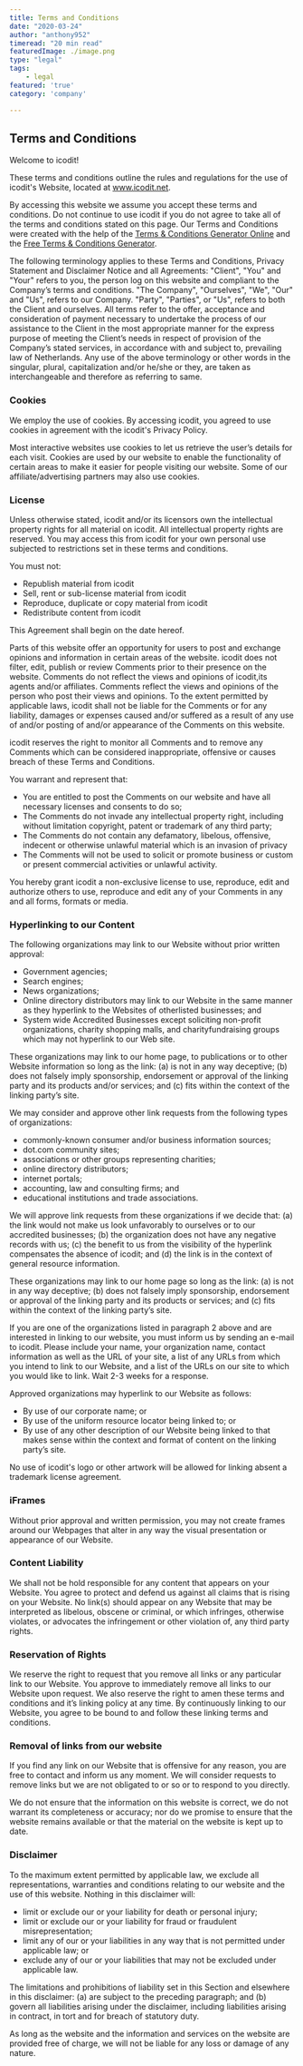 ```yaml
---
title: Terms and Conditions
date: "2020-03-24"
author: "anthony952"
timeread: "20 min read"
featuredImage: ./image.png
type: "legal"
tags:
    - legal
featured: 'true'
category: 'company'

---
```




## Terms and Conditions

Welcome to icodit!

These terms and conditions outline the rules and regulations for the use of icodit's Website, located at www.icodit.net.

By accessing this website we assume you accept these terms and conditions. Do not continue to use icodit if you do not agree to take all of the terms and conditions stated on this page. Our Terms and Conditions were created with the help of the <a href="https://www.privacypolicyonline.com/terms-conditions-generator/">Terms & Conditions Generator Online</a> and the <a href="https://www.termsconditionsgenerator.com">Free Terms & Conditions Generator</a>.

The following terminology applies to these Terms and Conditions, Privacy Statement and Disclaimer Notice and all Agreements: "Client", "You" and "Your" refers to you, the person log on this website and compliant to the Company’s terms and conditions. "The Company", "Ourselves", "We", "Our" and "Us", refers to our Company. "Party", "Parties", or "Us", refers to both the Client and ourselves. All terms refer to the offer, acceptance and consideration of payment necessary to undertake the process of our assistance to the Client in the most appropriate manner for the express purpose of meeting the Client’s needs in respect of provision of the Company’s stated services, in accordance with and subject to, prevailing law of Netherlands. Any use of the above terminology or other words in the singular, plural, capitalization and/or he/she or they, are taken as interchangeable and therefore as referring to same.

### Cookies

We employ the use of cookies. By accessing icodit, you agreed to use cookies in agreement with the icodit's Privacy Policy.

Most interactive websites use cookies to let us retrieve the user’s details for each visit. Cookies are used by our website to enable the functionality of certain areas to make it easier for people visiting our website. Some of our affiliate/advertising partners may also use cookies.

### License

Unless otherwise stated, icodit and/or its licensors own the intellectual property rights for all material on icodit. All intellectual property rights are reserved. You may access this from icodit for your own personal use subjected to restrictions set in these terms and conditions.

You must not:

- Republish material from icodit
- Sell, rent or sub-license material from icodit
- Reproduce, duplicate or copy material from icodit
- Redistribute content from icodit


This Agreement shall begin on the date hereof.

Parts of this website offer an opportunity for users to post and exchange opinions and information in certain areas of the website. icodit does not filter, edit, publish or review Comments prior to their presence on the website. Comments do not reflect the views and opinions of icodit,its agents and/or affiliates. Comments reflect the views and opinions of the person who post their views and opinions. To the extent permitted by applicable laws, icodit shall not be liable for the Comments or for any liability, damages or expenses caused and/or suffered as a result of any use of and/or posting of and/or appearance of the Comments on this website.

icodit reserves the right to monitor all Comments and to remove any Comments which can be considered inappropriate, offensive or causes breach of these Terms and Conditions.

You warrant and represent that:


- You are entitled to post the Comments on our website and have all necessary licenses and consents to do so;
- The Comments do not invade any intellectual property right, including without limitation copyright, patent or trademark of any third party;
- The Comments do not contain any defamatory, libelous, offensive, indecent or otherwise unlawful material which is an invasion of privacy
- The Comments will not be used to solicit or promote business or custom or present commercial activities or unlawful activity.


You hereby grant icodit a non-exclusive license to use, reproduce, edit and authorize others to use, reproduce and edit any of your Comments in any and all forms, formats or media.

### Hyperlinking to our Content

The following organizations may link to our Website without prior written approval:


- Government agencies;
- Search engines;
- News organizations;
- Online directory distributors may link to our Website in the same manner as they hyperlink to the Websites of otherlisted businesses; and
- System wide Accredited Businesses except soliciting non-profit organizations, charity shopping malls, and charityfundraising groups which may not hyperlink to our Web site.

These organizations may link to our home page, to publications or to other Website information so long as the link: (a) is not in any way deceptive; (b) does not falsely imply sponsorship, endorsement or approval of the linking party and its products and/or services; and (c) fits within the context of the linking party’s site.

We may consider and approve other link requests from the following types of organizations:


- commonly-known consumer and/or business information sources;
- dot.com community sites;
- associations or other groups representing charities;
- online directory distributors;
- internet portals;
- accounting, law and consulting firms; and
- educational institutions and trade associations.


We will approve link requests from these organizations if we decide that: (a) the link would not make us look unfavorably to ourselves or to our accredited businesses; (b) the organization does not have any negative records with us; (c) the benefit to us from the visibility of the hyperlink compensates the absence of icodit; and (d) the link is in the context of general resource information.

These organizations may link to our home page so long as the link: (a) is not in any way deceptive; (b) does not falsely imply sponsorship, endorsement or approval of the linking party and its products or services; and (c) fits within the context of the linking party’s site.

If you are one of the organizations listed in paragraph 2 above and are interested in linking to our website, you must inform us by sending an e-mail to icodit. Please include your name, your organization name, contact information as well as the URL of your site, a list of any URLs from which you intend to link to our Website, and a list of the URLs on our site to which you would like to link. Wait 2-3 weeks for a response.

Approved organizations may hyperlink to our Website as follows:


- By use of our corporate name; or
- By use of the uniform resource locator being linked to; or
- By use of any other description of our Website being linked to that makes sense within the context and format of content on the linking party’s site.


No use of icodit's logo or other artwork will be allowed for linking absent a trademark license agreement.

### iFrames

Without prior approval and written permission, you may not create frames around our Webpages that alter in any way the visual presentation or appearance of our Website.

### Content Liability

We shall not be hold responsible for any content that appears on your Website. You agree to protect and defend us against all claims that is rising on your Website. No link(s) should appear on any Website that may be interpreted as libelous, obscene or criminal, or which infringes, otherwise violates, or advocates the infringement or other violation of, any third party rights.

### Reservation of Rights

We reserve the right to request that you remove all links or any particular link to our Website. You approve to immediately remove all links to our Website upon request. We also reserve the right to amen these terms and conditions and it’s linking policy at any time. By continuously linking to our Website, you agree to be bound to and follow these linking terms and conditions.

### Removal of links from our website

If you find any link on our Website that is offensive for any reason, you are free to contact and inform us any moment. We will consider requests to remove links but we are not obligated to or so or to respond to you directly.

We do not ensure that the information on this website is correct, we do not warrant its completeness or accuracy; nor do we promise to ensure that the website remains available or that the material on the website is kept up to date.

### Disclaimer

To the maximum extent permitted by applicable law, we exclude all representations, warranties and conditions relating to our website and the use of this website. Nothing in this disclaimer will:


- limit or exclude our or your liability for death or personal injury;
- limit or exclude our or your liability for fraud or fraudulent misrepresentation;
- limit any of our or your liabilities in any way that is not permitted under applicable law; or
- exclude any of our or your liabilities that may not be excluded under applicable law.


The limitations and prohibitions of liability set in this Section and elsewhere in this disclaimer: (a) are subject to the preceding paragraph; and (b) govern all liabilities arising under the disclaimer, including liabilities arising in contract, in tort and for breach of statutory duty.

As long as the website and the information and services on the website are provided free of charge, we will not be liable for any loss or damage of any nature.